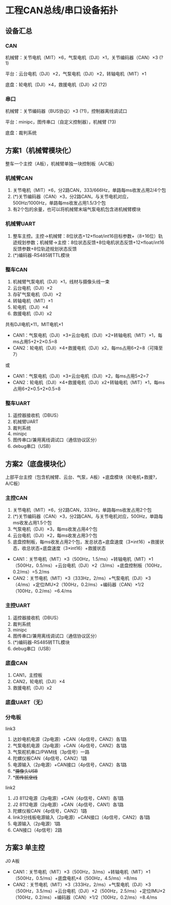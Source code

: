 # 工程CAN总线/串口设备拓扑

## 设备汇总

### CAN

机械臂：关节电机（MIT）×6，气泵电机（DJI）×1，关节编码器（CAN）×3 (?1)

平台：云台电机（DJI）×2，气泵电机（DJI）×2，转轴电机（MIT）×1

底盘：轮电机（DJI）×4，救援电机（DJI）x2 (?2)

### 串口

机械臂：关节编码器（BUS协议）×3 (?1)，控制器离线调试口

平台：minipc，图传串口（自定义控制器），机械臂 (?3)

底盘：裁判系统

## 方案1（机械臂模块化）

整车一个主控（A板），机械臂单独一块控制板（A/C板）

### 机械臂CAN

1. 关节电机（MIT）×6，分2路CAN，333/666Hz，单路每ms收发占用2/4个包
2. (\*)关节编码器（CAN）×3，分2路CAN，与关节电机对应，500Hz/1000Hz，单路每ms收发占用1.5/3个包
3. 有2个包的余量，也可以将机械臂末端气泵电机包含进机械臂模块

### 机械臂UART

1. 整车主控。主控->机械臂：8位状态+12×float/int16目标参数+（8+16位）轨迹规划参数；机械臂->主控：8位状态反馈+8位电机状态反馈+12×float/int16反馈参数+8位轨迹规划状态反馈
2. (\*)编码器-RS485转TTL模块

### 整车CAN

1. 机械臂气泵电机（DJI）×1，线材与摄像头线一束
2. 云台电机（DJI）×2
3. 存矿气泵电机（DJI）×2
4. 转轴电机（MIT）×1
5. 轮电机（DJI）×4
6. 救援电机（DJI）x2

共有DJI电机×11，MIT电机×1

- CAN1：气泵电机（DJI）×3+云台电机（DJI）×2+转轴电机（MIT）×1，每ms占用5+2+2×0.5=8
- CAN2：轮电机（DJI）×4+救援电机（DJI）x2，每ms占用6+2=8（可降至7）

或

- CAN1：气泵电机（DJI）×3+云台电机（DJI）×2，每ms占用5+2=7
- CAN2：轮电机（DJI）×4+救援电机（DJI）x2+转轴电机（MIT）×1，每ms占用6+2×0.5+2×0.5=8

### 整车UART

1. 遥控器接收机（DBUS）
2. 机械臂UART
3. 裁判系统
4. minipc
5. 图传串口/兼用离线调试口（通信协议区分）
6. debug串口（USB）

## 方案2（底盘模块化）

上部平台主控（包含机械臂、云台、气泵，A板）+底盘模块（轮电机+救援?，A/C板）

### 主控CAN

1. 关节电机（MIT）×6，分2路CAN，333Hz，单路每ms收发占用2个包
2. (\*)关节编码器（CAN）×3，分2路CAN，与关节电机对应，500Hz，单路每ms收发占用1.5个包
3. 气泵电机（DJI）×3，每ms收发占用4个包
4. 云台电机（DJI）×2，每ms收发占用3个包
5. 底盘控制板，每ms收发占用2个包，发总状态+底盘速度（3×int16）+救援状态，收总状态+底盘速度（3×int16）+救援状态

- CAN1：关节电机（MIT）×3（500Hz，1.5/ms）+转轴电机（MIT）×1（500Hz，0.5/ms）+云台电机（DJI）×2（3/ms）+底盘控制板（100Hz，0.2/ms）=5.2/ms
- CAN2：关节电机（MIT）×3（333Hz，2/ms）+气泵电机（DJI）×3（4/ms）+定位IMU×2（100Hz，0.2/ms）+编码器（CAN）×1/2（100Hz，0.2/ms）=6.4/ms

### 主控UART

1. 遥控器接收机（DBUS）
2. 裁判系统
3. minipc
4. 图传串口/兼用离线调试口（通信协议区分）
5. (\*)编码器-RS485转TTL模块
6. debug串口（USB）

### 底盘CAN

1. CAN1，主控板
2. CAN2，轮电机（DJI）×4
3. 救援电机（DJI）x2

### 底盘UART（无）

### 分电板

link3

1. 达妙电机电源（2p电源）+CAN（4p信号，CAN2）各1路
2. 气泵电机电源（2p电源）+CAN（4p信号，CAN2）各1路
3. 气泵舵机串口/PWM线（3p信号）一路
4. 陀螺仪板CAN（4p信号，CAN2）1路
5. 电源输入（2p电源）+CAN接口（4p信号，CAN2）各1路
6. *~~摄像头USB~~
7. *~~图传航空线~~

link2

1. J3 8112电源（2p电源）+CAN（4p信号，CAN1）各1路
2. J2 8112电源（2p电源）+CAN（4p信号，CAN1）各1路
3. 陀螺仪板CAN（4p信号，CAN2）1路
4. link3分线板电源输入（2p电源）+CAN接口（4p信号，CAN2）各1路
5. 电源输入（2p电源）1路
6. CAN接口（4p信号）2路

## 方案3 单主控

J0 A板

- CAN1：关节电机（MIT）×3（500Hz，3/ms）+转轴电机（MIT）×1（500Hz，0.5/ms）+底盘电机×4（500Hz，4.5/ms）=8/ms
- CAN2：关节电机（MIT）×3（333Hz，2/ms）+气泵电机（DJI）×3（500Hz，3.5/ms）+云台电机（DJI）×2（500Hz，2.5/ms）+定位IMU×2（100Hz，0.2/ms）+编码器（CAN）×1/2（100Hz，0.2/ms）=8.4/ms
